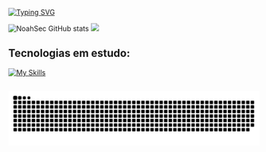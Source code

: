 [![Typing SVG](https://readme-typing-svg.demolab.com?font=Fira+Code&pause=1000&color=0C80F7&width=435&lines=Hii%2C+I'm+Antony+Souza!+%F0%9F%A7%99%F0%9F%8F%BE%E2%80%8D%E2%99%82%EF%B8%8F;Welcome+to+my+Github!+%F0%9F%98%81)](https://git.io/typing-svg)


![NoahSec GitHub stats](https://github-readme-stats.vercel.app/api?username=NoahSec&show_icons=true&theme=tokyonight&locale=pt-br)
![](http://github-profile-summary-cards.vercel.app/api/cards/repos-per-language?username=NoahSec&theme=tokyonight) 


        
## Tecnologias em estudo:
[![My Skills](https://skillicons.dev/icons?i=nodejs,js,ts,mongodb,bash,linux,html,css,react,git,vscode,nano)](https://skillicons.dev)      

  
##
![Snake animation](https://github.com/NoahSec/NoahSec/blob/output/github-contribution-grid-snake.svg)
